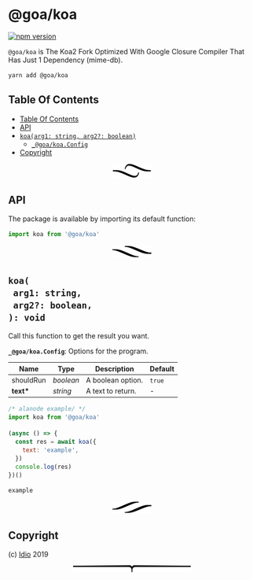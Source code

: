 # @goa/koa

[![npm version](https://badge.fury.io/js/@goa/koa.svg)](https://npmjs.org/package/@goa/koa)

`@goa/koa` is The Koa2 Fork Optimized With Google Closure Compiler That Has Just 1 Dependency (mime-db).

```sh
yarn add @goa/koa
```

## Table Of Contents

- [Table Of Contents](#table-of-contents)
- [API](#api)
- [`koa(arg1: string, arg2?: boolean)`](#mynewpackagearg1-stringarg2-boolean-void)
  * [`_@goa/koa.Config`](#type-_@goa/koaconfig)
- [Copyright](#copyright)

<p align="center"><a href="#table-of-contents"><img src=".documentary/section-breaks/0.svg?sanitize=true"></a></p>

## API

The package is available by importing its default function:

```js
import koa from '@goa/koa'
```

<p align="center"><a href="#table-of-contents"><img src=".documentary/section-breaks/1.svg?sanitize=true"></a></p>

## `koa(`<br/>&nbsp;&nbsp;`arg1: string,`<br/>&nbsp;&nbsp;`arg2?: boolean,`<br/>`): void`

Call this function to get the result you want.

__<a name="type-_@goa/koaconfig">`_@goa/koa.Config`</a>__: Options for the program.

|   Name    |       Type       |    Description    | Default |
| --------- | ---------------- | ----------------- | ------- |
| shouldRun | <em>boolean</em> | A boolean option. | `true`  |
| __text*__ | <em>string</em>  | A text to return. | -       |

```js
/* alanode example/ */
import koa from '@goa/koa'

(async () => {
  const res = await koa({
    text: 'example',
  })
  console.log(res)
})()
```
```
example
```

<p align="center"><a href="#table-of-contents"><img src=".documentary/section-breaks/2.svg?sanitize=true"></a></p>

## Copyright

(c) [Idio][1] 2019

[1]: https://idio.cc

<p align="center"><a href="#table-of-contents"><img src=".documentary/section-breaks/-1.svg?sanitize=true"></a></p>